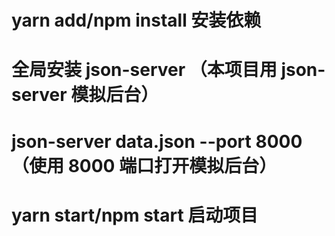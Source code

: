 # yarn add/npm install 安装依赖

# 全局安装 json-server （本项目用 json-server 模拟后台）

# json-server data.json --port 8000 （使用 8000 端口打开模拟后台）

# yarn start/npm start 启动项目
